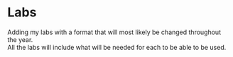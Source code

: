 # Labs
Adding my labs with a format that will most likely be changed throughout the year.     
All the labs will include what will be needed for each to be able to be used.

